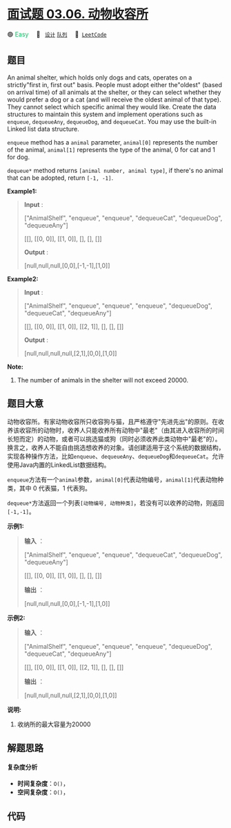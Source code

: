 # [面试题 03.06. 动物收容所](https://leetcode.cn/problems/animal-shelter-lcci)

🟢 <font color=#15bd66>Easy</font>&emsp; 🔖&ensp; [`设计`](/outline/tag/design.md) [`队列`](/outline/tag/queue.md)&emsp; 🔗&ensp;[`LeetCode`](https://leetcode.cn/problems/animal-shelter-lcci)

## 题目

An animal shelter, which holds only dogs and cats, operates on a
strictly"first in, first out" basis. People must adopt either the"oldest"
(based on arrival time) of all animals at the shelter, or they can select
whether they would prefer a dog or a cat (and will receive the oldest animal
of that type). They cannot select which specific animal they would like.
Create the data structures to maintain this system and implement operations
such as `enqueue`, `dequeueAny`, `dequeueDog`, and `dequeueCat`. You may use
the built-in Linked list data structure.

`enqueue` method has a `animal` parameter, `animal[0]` represents the number
of the animal, `animal[1]` represents the type of the animal, 0 for cat and 1
for dog.

`dequeue*` method returns `[animal number, animal type]`, if there's no animal
that can be adopted, return `[-1, -1]`.

**Example1:**

> 
> 
> 
> 
> 
> **Input** : 
> 
> ["AnimalShelf", "enqueue", "enqueue", "dequeueCat", "dequeueDog", "dequeueAny"]
> 
> [[], [[0, 0]], [[1, 0]], [], [], []]
> 
> **Output** : 
> 
> [null,null,null,[0,0],[-1,-1],[1,0]]

**Example2:**

> 
> 
> 
> 
> 
> **Input** : 
> 
> ["AnimalShelf", "enqueue", "enqueue", "enqueue", "dequeueDog", "dequeueCat", "dequeueAny"]
> 
> [[], [[0, 0]], [[1, 0]], [[2, 1]], [], [], []]
> 
> **Output** : 
> 
> [null,null,null,null,[2,1],[0,0],[1,0]]
> 
> 

**Note:**

  1. The number of animals in the shelter will not exceed 20000.


## 题目大意

动物收容所。有家动物收容所只收容狗与猫，且严格遵守"先进先出"的原则。在收养该收容所的动物时，收养人只能收养所有动物中"最老"（由其进入收容所的时间长短而定）的动物，或者可以挑选猫或狗（同时必须收养此类动物中"最老"的）。换言之，收养人不能自由挑选想收养的对象。请创建适用于这个系统的数据结构，实现各种操作方法，比如`enqueue`、`dequeueAny`、`dequeueDog`和`dequeueCat`。允许使用Java内置的LinkedList数据结构。

`enqueue`方法有一个`animal`参数，`animal[0]`代表动物编号，`animal[1]`代表动物种类，其中 0 代表猫，1 代表狗。

`dequeue*`方法返回一个列表`[动物编号, 动物种类]`，若没有可以收养的动物，则返回`[-1,-1]`。

**示例1:**

> 
> 
> 
> 
> 
> **输入** ：
> 
> ["AnimalShelf", "enqueue", "enqueue", "dequeueCat", "dequeueDog", "dequeueAny"]
> 
> [[], [[0, 0]], [[1, 0]], [], [], []]
> 
> **输出** ：
> 
> [null,null,null,[0,0],[-1,-1],[1,0]]
> 
> 

**示例2:**

> 
> 
> 
> 
> 
> **输入** ：
> 
> ["AnimalShelf", "enqueue", "enqueue", "enqueue", "dequeueDog", "dequeueCat", "dequeueAny"]
> 
> [[], [[0, 0]], [[1, 0]], [[2, 1]], [], [], []]
> 
> **输出** ：
> 
> [null,null,null,null,[2,1],[0,0],[1,0]]
> 
> 

**说明:**

  1. 收纳所的最大容量为20000


## 解题思路

#### 复杂度分析

- **时间复杂度**：`O()`，
- **空间复杂度**：`O()`，

## 代码

```javascript

```